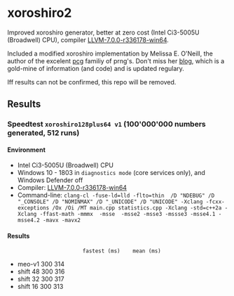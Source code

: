 
# xoroshiro2
Improved xoroshiro generator, better at zero cost (Intel Ci3-5005U (Broadwell) CPU), compiler [LLVM-7.0.0-r336178-win64](https://llvm.org/builds/).

Included a modified xoroshiro implementation by Melissa E. O'Neill, the author of the excelent [pcg](http://www.pcg-random.org/) familiy of prng's. Don't miss her [blog](http://www.pcg-random.org/blog/), which is a gold-mine of information (and code) and is updated regulary.

Iff results can not be confirmed, this repo will be removed.


## Results

### Speedtest `xoroshiro128plus64 v1` (100'000'000 numbers generated, 512 runs)

#### Environment

* Intel Ci3-5005U (Broadwell) CPU
* Windows 10 - 1803 in `diagnostics mode` (core services only), and Windows Defender off
* Compiler: [LLVM-7.0.0-r336178-win64](https://llvm.org/builds/)
* Command-line: `clang-cl -fuse-ld=lld -flto=thin  /D "NDEBUG" /D "_CONSOLE" /D "NOMINMAX" /D "_UNICODE" /D "UNICODE" -Xclang -fcxx-exceptions /Ox /Oi /MT main.cpp statistics.cpp -Xclang -std=c++2a -Xclang -ffast-math -mmmx  -msse  -msse2 -msse3 -mssse3 -msse4.1 -msse4.2 -mavx -mavx2`

#### Results
                            fastest (ms)    mean (ms)
* meo-v1                        300          314
* shift 48                      300          316
* shift 32                      300          317
* shift 16                      300          313 
